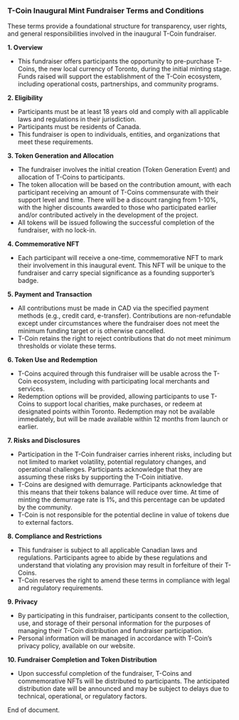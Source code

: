 
### T-Coin Inaugural Mint Fundraiser Terms and Conditions
These terms provide a foundational structure for transparency, user rights, and general responsibilities involved in the inaugural T-Coin fundraiser.

**1. Overview**
   - This fundraiser offers participants the opportunity to pre-purchase T-Coins, the new local currency of Toronto, during the initial minting stage. Funds raised will support the establishment of the T-Coin ecosystem, including operational costs, partnerships, and community programs.

**2. Eligibility**
   - Participants must be at least 18 years old and comply with all applicable laws and regulations in their jurisdiction.
   - Participants must be residents of Canada.
   - This fundraiser is open to individuals, entities, and organizations that meet these requirements.

**3. Token Generation and Allocation**
   - The fundraiser involves the initial creation (Token Generation Event) and allocation of T-Coins to participants.
   - The token allocation will be based on the contribution amount, with each participant receiving an amount of T-Coins commensurate with their support level and time. There will be a discount ranging from 1-10%, with the higher discounts awarded to those who participated earlier and/or contributed actively in the development of the project. 
   - All tokens will be issued following the successful completion of the fundraiser, with no lock-in.

**4. Commemorative NFT**
   - Each participant will receive a one-time, commemorative NFT to mark their involvement in this inaugural event. This NFT will be unique to the fundraiser and carry special significance as a founding supporter’s badge.
   
**5. Payment and Transaction**
   - All contributions must be made in CAD via the specified payment methods (e.g., credit card, e-transfer). Contributions are non-refundable except under circumstances where the fundraiser does not meet the minimum funding target or is otherwise cancelled.
   - T-Coin retains the right to reject contributions that do not meet minimum thresholds or violate these terms.

**6. Token Use and Redemption**
   - T-Coins acquired through this fundraiser will be usable across the T-Coin ecosystem, including with participating local merchants and services.
   - Redemption options will be provided, allowing participants to use T-Coins to support local charities, make purchases, or redeem at designated points within Toronto. Redemption may not be available immediately, but will be made available within 12 months from launch or earlier.

**7. Risks and Disclosures**
   - Participation in the T-Coin fundraiser carries inherent risks, including but not limited to market volatility, potential regulatory changes, and operational challenges. Participants acknowledge that they are assuming these risks by supporting the T-Coin initiative.
   - T-Coins are designed with demurrage. Participants acknowledge that this means that their tokens balance will reduce over time. At time of minting the demurrage rate is 1%, and this percentage can be updated by the community.
   - T-Coin is not responsible for the potential decline in value of tokens due to external factors.

**8. Compliance and Restrictions**
   - This fundraiser is subject to all applicable Canadian laws and regulations. Participants agree to abide by these regulations and understand that violating any provision may result in forfeiture of their T-Coins.
   - T-Coin reserves the right to amend these terms in compliance with legal and regulatory requirements.

**9. Privacy**
   - By participating in this fundraiser, participants consent to the collection, use, and storage of their personal information for the purposes of managing their T-Coin distribution and fundraiser participation.
   - Personal information will be managed in accordance with T-Coin’s privacy policy, available on our website.

**10. Fundraiser Completion and Token Distribution**
   - Upon successful completion of the fundraiser, T-Coins and commemorative NFTs will be distributed to participants. The anticipated distribution date will be announced and may be subject to delays due to technical, operational, or regulatory factors.

End of document.
